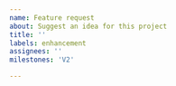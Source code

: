 ```yaml
---
name: Feature request
about: Suggest an idea for this project
title: ''
labels: enhancement
assignees: ''
milestones: 'V2'

---
```


